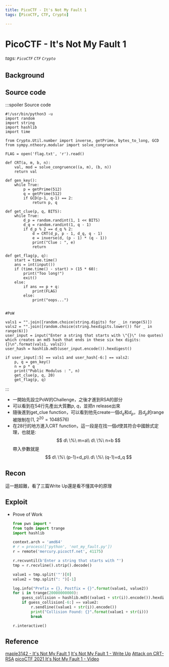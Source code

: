 ```yaml
---
title: PicoCTF - It's Not My Fault 1
tags: [PicoCTF, CTF, Crypto]

---
```


# PicoCTF - It's Not My Fault 1
###### tags: `PicoCTF` `CTF` `Crypto`

## Background

## Source code
:::spoiler Source code
```python=
#!/usr/bin/python3 -u
import random
import string
import hashlib
import time

from Crypto.Util.number import inverse, getPrime, bytes_to_long, GCD
from sympy.ntheory.modular import solve_congruence

FLAG = open('flag.txt', 'r').read()

def CRT(a, m, b, n):
	val, mod = solve_congruence((a, m), (b, n))
	return val

def gen_key():
	while True:
		p = getPrime(512)
		q = getPrime(512)
		if GCD(p-1, q-1) == 2:
			return p, q

def get_clue(p, q, BITS):
	while True:
		d_p = random.randint(1, 1 << BITS)
		d_q = random.randint(1, q - 1)
		if d_p % 2 == d_q % 2:
			d = CRT(d_p, p - 1, d_q, q - 1)
			e = inverse(d, (p - 1) * (q - 1))
			print("Clue : ", e)
			return

def get_flag(p, q):
	start = time.time()
	ans = int(input())
	if (time.time() - start) > (15 * 60):
		print("Too long!")
		exit()
	else:
		if ans == p + q:
			print(FLAG)
		else:
			print("oops...")


#PoW

vals1 = "".join([random.choice(string.digits) for _ in range(5)])
vals2 = "".join([random.choice(string.hexdigits.lower()) for _ in range(6)])
user_input = input("Enter a string that starts with \"{}\" (no quotes) which creates an md5 hash that ends in these six hex digits: {}\n".format(vals1, vals2))
user_hash = hashlib.md5(user_input.encode()).hexdigest()

if user_input[:5] == vals1 and user_hash[-6:] == vals2:
	p, q = gen_key()
	n = p * q
	print("Public Modulus : ", n)
	get_clue(p, q, 20)
	get_flag(p, q)

```
:::

* 一開始先設立PoW的Challenge，之後才進到RSA的部分
* 可以看到在54行先產出大質數$p$, $q$，並把$n$ release出來
* 隨後進到get_clue function，可以看到他先create一個$d_q$和$d_p$，且$d_p$的range被限制在$(1,\ 2^{20}=1048576)$
* 在28行的地方進入CRT function，這一段是在找一個$d$使其符合中國餘式定理，也就是:
$$
d\ \%\ m=a\\
d\ \%\ n=b
$$
帶入參數就是
$$
d\ \%\ (p-1)=d_p\\
d\ \%\ (q-1)=d_q
$$

## Recon
這一題超難，看了三篇Write Up還是看不懂其中的原理

## Exploit
* Prove of Work
    ```python
    from pwn import *
    from tqdm import trange
    import hashlib

    context.arch = 'amd64'
    # r = process(['python', 'not_my_fault.py'])
    r = remote('mercury.picoctf.net', 41175)

    r.recvuntil(b'Enter a string that starts with "')
    tmp = r.recvline().strip().decode()

    value1 = tmp.split('"')[0]
    value2 = tmp.split(": ")[-1]

    log.info("Prefix = {}, Postfix = {}".format(value1, value2))
    for i in trange(20000000000):
        guess_collision = hashlib.md5((value1 + str(i)).encode()).hexdigest()
        if guess_collision[-6:] == value2:
            r.sendline((value1 + str(i)).encode())
            print("Collision Found: {}".format(value1 + str(i)))
            break

    r.interactive()
    ```
## Reference
[maple3142 - It's Not My Fault 1](https://blog.maple3142.net/2021/03/30/picoctf-2021-writeups/#its-not-my-fault-1)
[It's Not My Fault 1 - Write Up](https://github.com/HHousen/PicoCTF-2021/blob/master/Cryptography/It%27s%20Not%20My%20Fault%201/README.md)
[Attack on CRT-RSA](https://mathoverflow.net/questions/120160/attack-on-crt-rsa/120166?newreg=b5992ec3ffa640ab8587fd12f88332d1)
[picoCTF 2021 It's Not My Fault 1 - Video](https://youtu.be/i7KtIHyHCgE)